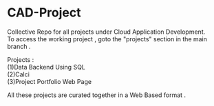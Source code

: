 # CAD-Project
Collective Repo for all projects under Cloud Application Development.
<br>To access the working project , goto the "projects" section in the main branch .

Projects :
<br>(1)Data Backend Using SQL 
<br>(2)Calci
<br>(3)Project Portfolio Web Page

All these projects are curated together in a Web Based format . 